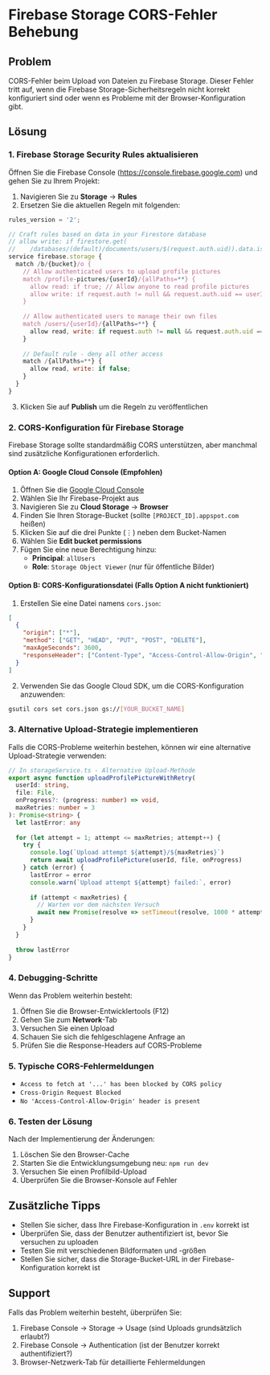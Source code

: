 # Firebase Storage CORS-Fehler Behebung

## Problem
CORS-Fehler beim Upload von Dateien zu Firebase Storage. Dieser Fehler tritt auf, wenn die Firebase Storage-Sicherheitsregeln nicht korrekt konfiguriert sind oder wenn es Probleme mit der Browser-Konfiguration gibt.

## Lösung

### 1. Firebase Storage Security Rules aktualisieren

Öffnen Sie die Firebase Console (https://console.firebase.google.com) und gehen Sie zu Ihrem Projekt:

1. Navigieren Sie zu **Storage** → **Rules**
2. Ersetzen Sie die aktuellen Regeln mit folgenden:

```javascript
rules_version = '2';

// Craft rules based on data in your Firestore database
// allow write: if firestore.get(
//    /databases/(default)/documents/users/$(request.auth.uid)).data.isAdmin;
service firebase.storage {
  match /b/{bucket}/o {
    // Allow authenticated users to upload profile pictures
    match /profile-pictures/{userId}/{allPaths=**} {
      allow read: if true; // Allow anyone to read profile pictures
      allow write: if request.auth != null && request.auth.uid == userId;
    }
    
    // Allow authenticated users to manage their own files
    match /users/{userId}/{allPaths=**} {
      allow read, write: if request.auth != null && request.auth.uid == userId;
    }
    
    // Default rule - deny all other access
    match /{allPaths=**} {
      allow read, write: if false;
    }
  }
}
```

3. Klicken Sie auf **Publish** um die Regeln zu veröffentlichen

### 2. CORS-Konfiguration für Firebase Storage

Firebase Storage sollte standardmäßig CORS unterstützen, aber manchmal sind zusätzliche Konfigurationen erforderlich.

#### Option A: Google Cloud Console (Empfohlen)

1. Öffnen Sie die [Google Cloud Console](https://console.cloud.google.com)
2. Wählen Sie Ihr Firebase-Projekt aus
3. Navigieren Sie zu **Cloud Storage** → **Browser**
4. Finden Sie Ihren Storage-Bucket (sollte `[PROJECT_ID].appspot.com` heißen)
5. Klicken Sie auf die drei Punkte (⋮) neben dem Bucket-Namen
6. Wählen Sie **Edit bucket permissions**
7. Fügen Sie eine neue Berechtigung hinzu:
   - **Principal**: `allUsers`
   - **Role**: `Storage Object Viewer` (nur für öffentliche Bilder)

#### Option B: CORS-Konfigurationsdatei (Falls Option A nicht funktioniert)

1. Erstellen Sie eine Datei namens `cors.json`:

```json
[
  {
    "origin": ["*"],
    "method": ["GET", "HEAD", "PUT", "POST", "DELETE"],
    "maxAgeSeconds": 3600,
    "responseHeader": ["Content-Type", "Access-Control-Allow-Origin", "x-goog-resumable"]
  }
]
```

2. Verwenden Sie das Google Cloud SDK, um die CORS-Konfiguration anzuwenden:

```bash
gsutil cors set cors.json gs://[YOUR_BUCKET_NAME]
```

### 3. Alternative Upload-Strategie implementieren

Falls die CORS-Probleme weiterhin bestehen, können wir eine alternative Upload-Strategie verwenden:

```typescript
// In storageService.ts - Alternative Upload-Methode
export async function uploadProfilePictureWithRetry(
  userId: string, 
  file: File,
  onProgress?: (progress: number) => void,
  maxRetries: number = 3
): Promise<string> {
  let lastError: any
  
  for (let attempt = 1; attempt <= maxRetries; attempt++) {
    try {
      console.log(`Upload attempt ${attempt}/${maxRetries}`)
      return await uploadProfilePicture(userId, file, onProgress)
    } catch (error) {
      lastError = error
      console.warn(`Upload attempt ${attempt} failed:`, error)
      
      if (attempt < maxRetries) {
        // Warten vor dem nächsten Versuch
        await new Promise(resolve => setTimeout(resolve, 1000 * attempt))
      }
    }
  }
  
  throw lastError
}
```

### 4. Debugging-Schritte

Wenn das Problem weiterhin besteht:

1. Öffnen Sie die Browser-Entwicklertools (F12)
2. Gehen Sie zum **Network**-Tab
3. Versuchen Sie einen Upload
4. Schauen Sie sich die fehlgeschlagene Anfrage an
5. Prüfen Sie die Response-Headers auf CORS-Probleme

### 5. Typische CORS-Fehlermeldungen

- `Access to fetch at '...' has been blocked by CORS policy`
- `Cross-Origin Request Blocked`
- `No 'Access-Control-Allow-Origin' header is present`

### 6. Testen der Lösung

Nach der Implementierung der Änderungen:

1. Löschen Sie den Browser-Cache
2. Starten Sie die Entwicklungsumgebung neu: `npm run dev`
3. Versuchen Sie einen Profilbild-Upload
4. Überprüfen Sie die Browser-Konsole auf Fehler

## Zusätzliche Tipps

- Stellen Sie sicher, dass Ihre Firebase-Konfiguration in `.env` korrekt ist
- Überprüfen Sie, dass der Benutzer authentifiziert ist, bevor Sie versuchen zu uploaden
- Testen Sie mit verschiedenen Bildformaten und -größen
- Stellen Sie sicher, dass die Storage-Bucket-URL in der Firebase-Konfiguration korrekt ist

## Support

Falls das Problem weiterhin besteht, überprüfen Sie:
1. Firebase Console → Storage → Usage (sind Uploads grundsätzlich erlaubt?)
2. Firebase Console → Authentication (ist der Benutzer korrekt authentifiziert?)
3. Browser-Netzwerk-Tab für detaillierte Fehlermeldungen

